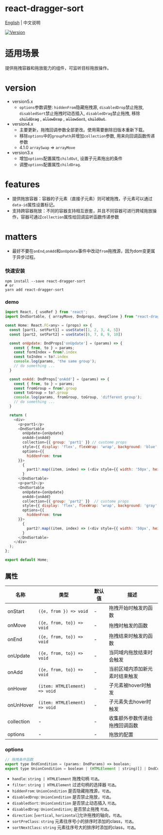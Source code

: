 # react-dragger-sort

[English](./README.md) | 中文说明

[![Version](https://img.shields.io/badge/version-5.0.2-green)](https://www.npmjs.com/package/react-dragger-sort)

# 适用场景

提供拖拽容器和拖放能力的组件，可监听目标拖放操作。

# version

- version5.x
  - `options`参数调整: `hiddenFrom`隐藏拖拽源, `disabledDrop`禁止拖放, `disabledSort`禁止拖拽时动态插入, `disabledDrag`禁止拖拽, 移除 ~~`childDrag`~~ , ~~`allowDrop`~~ , ~~`allowSort`~~, ~~`childOut`~~.
- version4.x
  - 主要更新，拖拽回调参数全部更改。使用需要删除旧版本重新下载。
  - 移除`options`中的`groupPath`并增加`collection`参数, 用来向回调函数传递参数
  - 4.1.0 `arraySwap` => `arrayMove`
- version3.x
  - 增加`options`配置属性`childOut`, 设置子元素拖出的条件
  - 调整`options`配置属性`childDrag`.

# features
- 提供拖放容器：容器的子元素（直接子元素）则可被拖拽，子元素可以通过`data-id`属性设置标记。
- 支持跨容器拖放：不同的容器支持相互嵌套，并且不同容器可进行跨域拖放操作，容器可通过`collection`属性给回调监听函数传递参数

# matters
  - 最好不要在`onEnd`,`onAdd`和`onUpdate`事件中改动`from`拖拽源，因为dom变更属于异步过程。

### 快速安装
```
npm install --save react-dragger-sort
# or
yarn add react-dragger-sort
```

### demo
```javascript
import React, { useRef } from 'react';
import DndSortable, { arrayMove, Dndprops, deepClone } from "react-dragger-sort";

const Home: React.FC<any> = (props) => {
  const [part1, setPart1] = useState([1, 2, 3, 4, 5])
  const [part2, setPart2] = useState([6, 7, 8, 9, 10])

  const onUpdate: DndProps['onUpdate'] = (params) => {
    const { from, to } = params;
    const formIndex = from?.index
    const toIndex = to?.index
    console.log(params, 'the same group');
    // do something ...
  }

  const onAdd: DndProps['onAdd'] = (params) => {
    const { from, to } = params;
    const fromGroup = from?.group
    const toGroup = to?.group
    console.log(params, fromGroup, toGroup, 'different group');
    // do something ...
  }

  return (
    <div>
      <p>part1</p>
      <DndSortable
        onUpdate={onUpdate}
        onAdd={onAdd}
        collection={{ group: 'part1' }} // custome props
        style={{ display: 'flex', flexWrap: 'wrap', background: 'blue', width: '200px', marginTop: '10px' }}
        options={{
          hiddenFrom: true
      }}>
        {
          part1?.map((item, index) => (<div style={{ width: '50px', height: '50px', backgroundColor: 'red', border: '1px solid green' }} key={index}>{item}</div>))
        }
      </DndSortable>
      <p>part2</p>
      <DndSortable
        onUpdate={onUpdate}
        onAdd={onAdd}
        collection={{ group: 'part2' }}  // custome props
        style={{ display: 'flex', flexWrap: 'wrap', background: 'gray', width: '200px', marginTop: '10px' }}
        options={{
          hiddenFrom: true
      }}>
        {
          part2?.map((item, index) => (<div style={{ width: '50px', height: '50px', backgroundColor: 'red', border: '1px solid green' }} key={index}>{item}</div>))
        }
      </DndSortable>
    </div>
  );
};

export default Home;
```

## 属性

| 名称                          | 类型                  | 默认值                                                         | 描述                                                                                                      |
| ----------------------------- | --------------------- | -------------------------------------------------------------- | --------------------------------------------------------------------------------------------------------- |
| onStart                      | `({e, from }) => void`            | -                                                  | 拖拽开始时触发的函数                                                                                  |
| onMove                      | `({e, from, to}) => void`            | -                                                  | 拖拽时触发的函数                                                                                  |
| onEnd                      | `({e, from, to}) => void`            | -                                                  | 拖拽结束时触发的函数                                                                                  |
| onUpdate                      | `({e, from, to}) => void`            | -                                                  | 当同域内拖放结束时会触发                                                                                  |
| onAdd                      | `({e, from, to}) => void`            | -                                                  | 当前区域内添加新元素时结束触发                                                                                  |
| onHover                      | `(item: HTMLElement) => void`            | -                                                  | 子元素被hover时触发                                                                                  |
| onUnHover                      | `(item: HTMLElement) => void`            | -                                                  | 子元素失去hover时触发                                                                                  |
| collection                      | -            | -                                                  |  收集额外参数传递给拖拽回调函数                                                                                 |
| options                      | -            | -                                                  |  拖放的配置                                                                                 |

### options
```javascript
// 拖拽条件函数
export type DndCondition = (params: DndParams) => boolean;
export type UnionCondition = boolean | (HTMLElement | string)[] | DndCondition;
```
- `handle`: `string | HTMLElement` 拖拽句柄 `可选`。
- `filter`: `string | HTMLElement` 过滤句柄的选择器 `可选`。
- `hiddenFrom`: `UnionCondition` 是否隐藏拖拽源，`可选`。
- `disabledDrop`: `UnionCondition` 是否禁止拖放，`可选`。
- `disabledSort`: `UnionCondition` 是否禁止动态插入 `可选`。
- `disabledDrag`: `UnionCondition`; 是否禁止拖拽 `可选`。
- `direction`: [`vertical`, `horizontal`]允许拖拽的轴向，`可选`。
- `sortPreClass`: `string` 元素往序号小的排序时添加的class，`可选`。
- `sortNextClass`: `string` 元素往序号大的排序时添加的class，`可选`。

